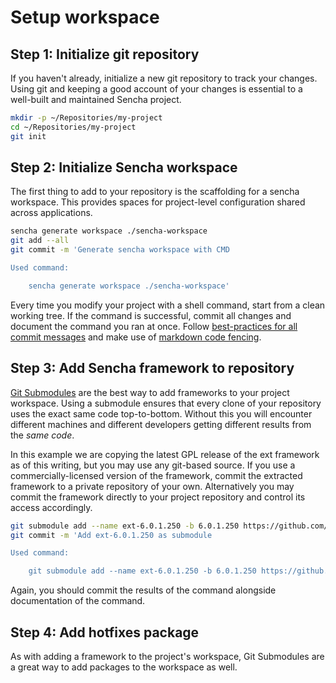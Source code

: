 # Setup workspace

## Step 1: Initialize git repository

If you haven't already, initialize a new git repository to track your changes. Using git and keeping a good account of your changes is essential to a well-built and maintained Sencha project.

```bash
mkdir -p ~/Repositories/my-project
cd ~/Repositories/my-project
git init
```

## Step 2: Initialize Sencha workspace

The first thing to add to your repository is the scaffolding for a sencha workspace. This provides spaces for project-level configuration shared across applications.

```bash
sencha generate workspace ./sencha-workspace
git add --all
git commit -m 'Generate sencha workspace with CMD

Used command:

    sencha generate workspace ./sencha-workspace'
```

Every time you modify your project with a shell command, start from a clean working tree. If the command is successful, commit all changes and document the command you ran at once. Follow [best-practices for all commit messages](http://chris.beams.io/posts/git-commit/) and make use of [markdown code fencing](https://guides.github.com/features/mastering-markdown/#example-code).

## Step 3: Add Sencha framework to repository

[Git Submodules](https://git-scm.com/book/en/v2/Git-Tools-Submodules) are the best way to add frameworks to your project workspace. Using a submodule ensures that every clone of your repository uses the exact same code top-to-bottom. Without this you will encounter different machines and different developers getting different results from the *same code*.

In this example we are copying the latest GPL release of the ext framework as of this writing, but you may use any git-based source. If you use a commercially-licensed version of the framework, commit the extracted framework to a private repository of your own. Alternatively you may commit the framework directly to your project repository and control its access accordingly.

```bash
git submodule add --name ext-6.0.1.250 -b 6.0.1.250 https://github.com/JarvusInnovations/extjs.git ./sencha-workspace/ext-6.0.1.250
git commit -m 'Add ext-6.0.1.250 as submodule

Used command:

    git submodule add --name ext-6.0.1.250 -b 6.0.1.250 https://github.com/JarvusInnovations/extjs.git ./sencha-workspace/ext-6.0.1.250'
```

Again, you should commit the results of the command alongside documentation of the command.

## Step 4: Add hotfixes package

As with adding a framework to the project's workspace, Git Submodules are a great way to add packages to the workspace as well.